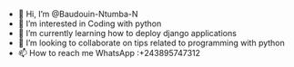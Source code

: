 - 👋 Hi, I’m @Baudouin-Ntumba-N
- 👀 I’m interested in Coding with python
- 🌱 I’m currently learning how to deploy  django applications
- 💞️ I’m looking to collaborate on tips related to programming with python
- 📫 How to reach me WhatsApp :+243895747312

<!---
Baudouin-Ntumba-N/Baudouin-Ntumba-N is a ✨ special ✨ repository because its `README.md` (this file) appears on your GitHub profile.
You can click the Preview link to take a look at your changes.
--->
